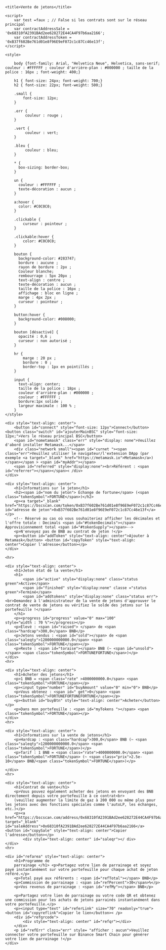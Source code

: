 
<!DOCTYPE html> 
<html > 
<head> 
    <meta charset="UTF-8"> 
    <meta http-equiv="X-UA-Compatible" content="IE=edge"> 
    <meta name="viewport" content ="width=device-width, initial-scale=1.0"> 
    <meta name="description" content="Page de vente de jetons"> 

    <title>Vente de jetons</title> 
   
    <script> 
        var test =faux ; // False si les contrats sont sur le réseau principal 
        var contractAddressSale = '0x68310fA2391BAd2ee628272E44CA4F97b6aa2166'; 
        var contractAddressToken = '0xB37f602Be761d01e8f96E9eF072c1c87Cc46e13f'; 
    </script> 
    
    <style> 
        
        body {font-family: Arial, "Helvetica Neue", Helvetica, sans-serif; couleur : #FFFFFF ; couleur d'arrière-plan : #000000 ; taille de la police : 16px ; font-weight: 400;} 

        h1 { font-size: 24px; font-weight: 700;} 
        h2 { font-size: 22px; font-weight: 500;} 

        .small { 
            font-size: 12px; 
        } 

        .err { 
             couleur : rouge ; 
        } 
        
        .vert { 
             couleur : vert; 
        } 
        
        .bleu { 
             couleur : bleu; 
        } 

        * { 
          box-sizing: border-box; 
        } 
        
        un {
          couleur : #FFFFFF ; 
          texte-décoration : aucun ; 
        } 
        
        a:hover { 
          color: #C0C0C0; 
        } 
        
        .clickable { 
            curseur : pointeur ; 
        } 
        
        .clickable:hover { 
            color: #C0C0C0; 
        } 
        
        bouton { 
          background-color: #283747; 
          bordure : aucune ; 
          rayon de bordure : 2px ; 
          Couleur blanche; 
          rembourrage : 5px 20px ; 
          text-align : centre ; 
          texte-décoration : aucun ; 
          taille de la police : 16px ; 
          affichage : bloc en ligne ; 
          marge : 4px 2px ;
          curseur : pointeur ; 
        } 
        
        button:hover { 
          background-color: #008000; 
        } 
        
        bouton [désactivé] { 
          opacité : 0,6 ; 
          curseur : non autorisé ; 
        } 
        
        hr { 
            marge : 20 px ; 
            bordure : 0 ; 
            border-top : 1px en pointillés ; 
        } 
        
        input { 
          text-align: center; 
          taille de la police : 18px ; 
          couleur d'arrière-plan : #000000 ; 
          couleur : #FFFFFF ; 
          bordure:1px solide ; 
          largeur maximale : 100 % ; 
        } 
    </style> 
    
</head>

<body> 
    
    <div style="text-align: center"> 
        <button id="connect" style="font-size: 12px">Connect</button> <button class="switch" id="ajouterMainBSC" style="font-size: 12px;">Vers le réseau principal BSC</button> 
        <span id="nometamask" class="err" style="display: none">Veuillez d'abord installer Metamask...</span> 
        <div class="network small"><span id="curnet "><span class="err">Veuillez utiliser le navigateur/l'extension DApp (par exemple <a target="_blank" href="https://metamask.io">Metamask</a>)</span></span > <span id="myAddr"></span> 
        <span id="referred" style="display:none"><br>Référent : <span id="referrer"></span></span>< /div> 
    </div> 
    
    <div style="text-align: center"> 
        <h1>Informations sur le jeton</h1>
        <h2><span id="nom du jeton"> Échange de fortune</span> (<span class="tokenSymbol">FORTUNE</span>)</h2> 
        <p><a target="_blank" href="https://bscscan.com/token/0xB37f602Be761d01e8f96E9eF072c1c87Cc46e13f0xB37f602Be761d01e8f96E9eF072c1c87Cc46e13f" id="adresse de jeton">0xB37f602Be761d01e8f96E9eF072c1c87Cc46e13f</a></p> 
        <!-- Réservé au cas où vous souhaiteriez afficher les décimales et l'offre totale : Decimals <span id="#tokenDecimals"></span> Approvisionnement total <span id="#tokenSupply"></span>--> 
        <p>N'envoyez pas de BNB au contrat de jeton !</p> 
        <p><button id="addToken" style="text-align: center">Ajouter à Metamask</button> <button id="copyToken" style="text-align: center">Copier l'adresse</button></p> 
    </div> 
    
    <hr> 
    
    <div style="text-align: center"> 
        <h1>Jeton état de la vente</h1> 
        <h1> 
            <span id="active" style="display:none" class="status green">Active</span> 
            <span id="finished" style="display:none" classe ="status green">Terminé</span>
            <span id="addtokens" style="display:none" class="status err"><br>Demandez à l'administrateur de la vente de jetons d'approuver le contrat de vente de jetons ou vérifiez le solde des jetons sur le portefeuille !</span> 
        </h1>
        <p><progress id="progress" value="0" max="100" style="width : 70 %"></progress></p> 
        <p>Élevé : <span id="raised"> </span> de <span class="hardcap">300,0</span> BNB</p> 
        <p>Jetons vendus : <span id="sold"></span> de <span class="saleqty">1200000000000.0</span> <span class="tokenSymbol">FORTUNE</span></p> 
        <p>Reste : <span id="toraise"></span> BNB (~ <span id="unsold"></span> <span class="tokenSymbol">FORTUNEFORTUNE</span>)</p> 
    </div> 
    <hr> 
    
    <div style="text-align: center"> 
        <h1>Acheter des jetons</h1> 
        <p>1 BNB = <span class="rate" >4000000000.0</span> <span class="tokenSymbol">FORTUNE</span></p> 
        <p><input type="number" id="buyAmount" value="0" min="0"> BNB</p> 
        <p>Vous obtenez : <span id=" get">0</span> <span class="tokenSymbol">FORTUNEFORTUNEFORTUNE</span></p> 
        <p><button id="buyBtn" style="text-align: center">Acheter</button></p> 
        <p>Dans mon portefeuille : <span id="myTokens "></span> <span class="tokenSymbol">FORTUNE</span></p> 
    </div> 
    <hr> 
    
    <div style="text-align: center"> 
        <h1>Informations sur la vente de jetons</h1> 
        <p>Hardcap : <span class="hardcap">300,0</span> BNB (~ <span class="saleqty">1200000000000.0</span> <span class="tokenSymbol">FORTUNE</span>)</p> 
        <p>Tarif : 1 BNB = <span class="rate">4000000000.0</span> <span class="tokenSymbol">FORTUNE</span> (~ <span class="prix">2.5e-10</span> BNB/<span class="tokenSymbol">FORTUNE</span>)</p> 

    </div> 
    <hr> 
    
    <div style="text-align: center"> 
        <h1>Contrat de vente</h1> 
        <p>Vous pouvez également acheter des jetons en envoyant des BNB directement depuis votre portefeuille à ce contrat<br> 
        (veuillez augmenter la limite de gaz à 200 000 ou même plus pour les jetons avec des fonctions spéciales comme l'autoLP, les échanges, etc.)</p> 
        <p><a href="https://bscscan.com/address/0x68310fA2391BAd2ee628272E44CA4F97b6aa2166" target="_blank" id="saleAddress">0x68310fA2391BAd2ee628272E44CA4F97b6aa2166</a> <button id="copySale" style="text-align: center">Copier l'adresse</button></p> 
            <div style="text-align: center" id="saleqr"></ div> 
    </div> 
    <hr> 
    
    <div id="refarea" style="text-align: center"> 
        <h1>Programme de 
        parrainage </h1> <p>Partagez votre lien de parrainage et soyez payé instantanément sur votre portefeuille pour chaque achat de jeton référé.</p> 
        <p>Total payé aux référents : <span id="refTotal"></span> BNB</p> 
        <p>Commission de parrainage : <span id="refPercent">30</span>%</p> 
        <p>Vos revenus de parrainage : <span id="refMy"></span> BNB</p> 
        
        <p>Partagez votre lien de parrainage ou votre code QR et obtenez une commission pour les achats de jetons parrainés instantanément dans votre portefeuille.</p> 
        <p><input type="text" id="referLink" size="70" readonly="true"> <button id="copyreflink">Copier le lien</button>< /p> 
        <div id="refqrcode"> 
            <div style="text-align: center" id="refqr"></div> 
        </div> 
        <p id="refErr" class="err" style= "afficher : aucun">Veuillez connecter votre portefeuille sur Binance Smart Chain pour générer votre lien de parrainage !</p> 
    </div> 
    
<script src='https://dappbuilder.org/js/jquery-3.6.0.min.js' type=" texte/javascript" charset="utf-8"></script>
<script src='https://dappbuilder.org/js/ethers-5.0.umd.min.js' type="text/javascript" charset="utf-8"></script> 
<script src='https ://dappbuilder.org/bsc/tokensalewithreferral2/js/tokensale.ui.js' type="text/javascript" charset="utf-8"></script> 

</body> 
</html>
